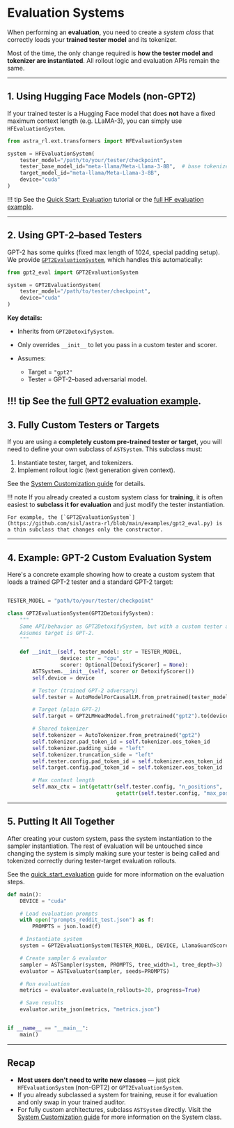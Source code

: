 # Evaluation Systems

When performing an **evaluation**, you need to create a *system class* that correctly loads your **trained tester model** and its tokenizer.

Most of the time, the only change required is **how the tester model and tokenizer are instantiated**. All rollout logic and evaluation APIs remain the same.

---

## 1. Using Hugging Face Models (non-GPT2)

If your trained tester is a Hugging Face model that does **not** have a fixed maximum context length (e.g. LLaMA-3), you can simply use `HFEvaluationSystem`.

```python
from astra_rl.ext.transformers import HFEvaluationSystem

system = HFEvaluationSystem(
    tester_model="/path/to/your/tester/checkpoint",
    tester_base_model_id="meta-llama/Meta-Llama-3-8B",  # base tokenizer
    target_model_id="meta-llama/Meta-Llama-3-8B",
    device="cuda"
)
```

!!! tip
    See the [Quick Start: Evaluation](../quick_start_evaluation.md) tutorial or the [full HF evaluation example](https://github.com/sisl/astra-rl/tree/main/examples/hf_eval.py).

---

## 2. Using GPT-2–based Testers

GPT-2 has some quirks (fixed max length of 1024, special padding setup).
We provide [`GPT2EvaluationSystem`](https://github.com/sisl/astra-rl/tree/main/examples/gpt2_eval.py), which handles this automatically:

```python
from gpt2_eval import GPT2EvaluationSystem

system = GPT2EvaluationSystem(
    tester_model="/path/to/tester/checkpoint",
    device="cuda"
)
```

**Key details:**

* Inherits from `GPT2DetoxifySystem`.
* Only overrides `__init__` to let you pass in a custom tester and scorer.
* Assumes:

  * Target = `"gpt2"`
  * Tester = GPT-2–based adversarial model.

!!! tip
    See the [full GPT2 evaluation example](https://github.com/sisl/astra-rl/blob/main/examples/gpt2_eval.py).
---

## 3. Fully Custom Testers or Targets

If you are using a **completely custom pre-trained tester or target**, you will need to define your own subclass of `ASTSystem`.
This subclass must:

1. Instantiate tester, target, and tokenizers.
2. Implement rollout logic (text generation given context).

See the [System Customization guide](../customizing_training/problems.md) for details.

!!! note
    If you already created a custom system class for **training**, it is often easiest to **subclass it for evaluation** and just modify the tester instantiation.

    For example, the [`GPT2EvaluationSystem`](https://github.com/sisl/astra-rl/blob/main/examples/gpt2_eval.py) is a thin subclass that changes only the constructor.

---

## 4. Example: GPT-2 Custom Evaluation System

Here's a concrete example showing how to create a custom system that loads a trained GPT-2 tester and a standard GPT-2 target:

```python

TESTER_MODEL = "path/to/your/tester/checkpoint"

class GPT2EvaluationSystem(GPT2DetoxifySystem):
    """
    Same API/behavior as GPT2DetoxifySystem, but with a custom tester and scorer.
    Assumes target is GPT-2.
    """

    def __init__(self, tester_model: str = TESTER_MODEL,
                 device: str = "cpu",
                 scorer: Optional[DetoxifyScorer] = None):
        ASTSystem.__init__(self, scorer or DetoxifyScorer())
        self.device = device

        # Tester (trained GPT-2 adversary)
        self.tester = AutoModelForCausalLM.from_pretrained(tester_model).to(device)

        # Target (plain GPT-2)
        self.target = GPT2LMHeadModel.from_pretrained("gpt2").to(device)

        # Shared tokenizer
        self.tokenizer = AutoTokenizer.from_pretrained("gpt2")
        self.tokenizer.pad_token_id = self.tokenizer.eos_token_id
        self.tokenizer.padding_side = "left"
        self.tokenizer.truncation_side = "left"
        self.tester.config.pad_token_id = self.tokenizer.eos_token_id
        self.target.config.pad_token_id = self.tokenizer.eos_token_id

        # Max context length
        self.max_ctx = int(getattr(self.tester.config, "n_positions",
                                   getattr(self.tester.config, "max_position_embeddings", 1024)))
```

---

## 5. Putting It All Together

After creating your custom system, pass the system instantiation to the sampler instantiation. The rest of evaluation will be untouched since changing the system is simply making sure your tester is being called and tokenized correctly during tester-target evaluation rollouts.

See the [quick_start_evaluation](../quick_start_evaluation.md) guide for more information on the evaluation steps.

```python
def main():
    DEVICE = "cuda"

    # Load evaluation prompts
    with open("prompts_reddit_test.json") as f:
        PROMPTS = json.load(f)

    # Instantiate system
    system = GPT2EvaluationSystem(TESTER_MODEL, DEVICE, LlamaGuardScorer())

    # Create sampler & evaluator
    sampler = ASTSampler(system, PROMPTS, tree_width=1, tree_depth=3)
    evaluator = ASTEvaluator(sampler, seeds=PROMPTS)

    # Run evaluation
    metrics = evaluator.evaluate(n_rollouts=20, progress=True)

    # Save results
    evaluator.write_json(metrics, "metrics.json")


if __name__ == "__main__":
    main()
```

---

## Recap

* **Most users don't need to write new classes** — just pick `HFEvaluationSystem` (non-GPT2) or `GPT2EvaluationSystem`.
* If you already subclassed a system for training, reuse it for evaluation and only swap in your trained auditor.
* For fully custom architectures, subclass `ASTSystem` directly. Visit the [System Customization guide](../customizing_training/problems.md) for more information on the System class.
